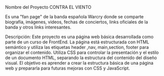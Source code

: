 Nombre del Proyecto CONTRA EL VIENTO

Es una "fan page" de la banda española Warcry donde se comparte biografía, imágenes, videos, fechas de conciertos, links oficiales de la banda y otros links interesantes.

Descripción:
Este proyecto es una página web básica desarrollada como parte de un curso de FrontEnd. La página está estructurada con HTML semántico y utiliza las etiquetas header ,nav, main,section, footer para organizar el contenido. Utiliza CSS para controlar la presentación y el estilo de un documento HTML, separando la estructura del contenido del diseño visual. El objetivo es aprender a crear la estructura básica de una página web y prepararla para futuras mejoras con CSS y JavaScript.